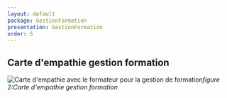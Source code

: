 ```yaml
---
layout: default
package: GestionFormation
presentation: GestionFormation
order: 5
---
```


## Carte d'empathie  gestion formation

![Carte d'empathie avec le formateur pour la gestion de formation](/soli-lms/Besoin/GestionFormation/images/carteempathie.png)*figure 2:Carte d'empathie gestion formation*
